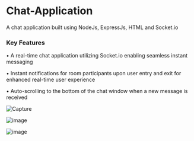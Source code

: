 
# Chat-Application
A chat application built using NodeJs, ExpressJs, HTML and Socket.io

### Key Features 
• A real-time chat application utilizing Socket.io enabling seamless instant messaging

• Instant notifications for room participants upon user entry and exit for enhanced real-time user experience

• Auto-scrolling to the bottom of the chat window when a new message is received

![Capture](https://github.com/ksh-97/Chat-Application/assets/97159706/b4318af9-9dd7-4094-a2af-667a0b0a7e8d)


![image](https://github.com/ksh-97/Chat-Application/assets/97159706/b40ad09e-4427-4115-a19e-849254879b45)


![image](https://github.com/ksh-97/Chat-Application/assets/97159706/08d279d1-275c-423a-83c5-f2cea5500ed7)
